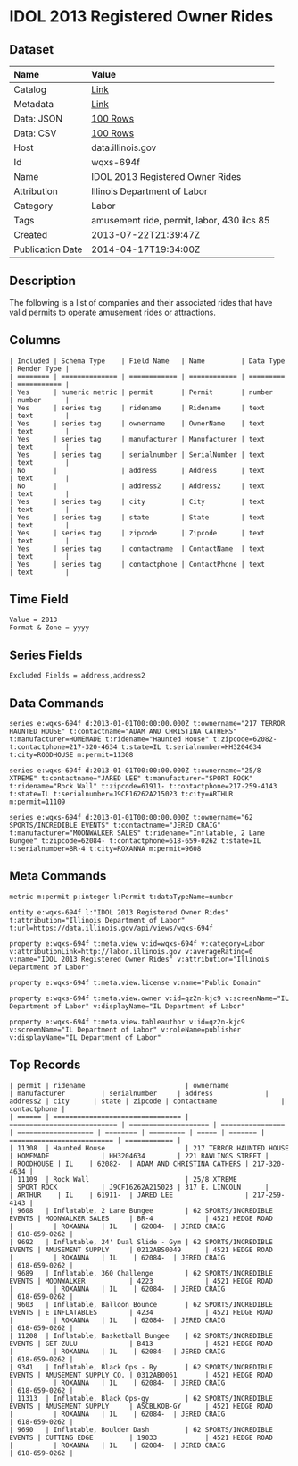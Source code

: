 # IDOL 2013 Registered Owner Rides

## Dataset

| Name | Value |
| :--- | :---- |
| Catalog | [Link](https://catalog.data.gov/dataset/idol-2013-registered-owner-rides-4abbf) |
| Metadata | [Link](https://data.illinois.gov/api/views/wqxs-694f) |
| Data: JSON | [100 Rows](https://data.illinois.gov/api/views/wqxs-694f/rows.json?max_rows=100) |
| Data: CSV | [100 Rows](https://data.illinois.gov/api/views/wqxs-694f/rows.csv?max_rows=100) |
| Host | data.illinois.gov |
| Id | wqxs-694f |
| Name | IDOL 2013 Registered Owner Rides |
| Attribution | Illinois Department of Labor |
| Category | Labor |
| Tags | amusement ride, permit, labor, 430 ilcs 85 |
| Created | 2013-07-22T21:39:47Z |
| Publication Date | 2014-04-17T19:34:00Z |

## Description

The following is a list of companies and their associated rides that have valid permits to operate amusement rides or attractions.

## Columns

```ls
| Included | Schema Type    | Field Name   | Name         | Data Type | Render Type |
| ======== | ============== | ============ | ============ | ========= | =========== |
| Yes      | numeric metric | permit       | Permit       | number    | number      |
| Yes      | series tag     | ridename     | Ridename     | text      | text        |
| Yes      | series tag     | ownername    | OwnerName    | text      | text        |
| Yes      | series tag     | manufacturer | Manufacturer | text      | text        |
| Yes      | series tag     | serialnumber | SerialNumber | text      | text        |
| No       |                | address      | Address      | text      | text        |
| No       |                | address2     | Address2     | text      | text        |
| Yes      | series tag     | city         | City         | text      | text        |
| Yes      | series tag     | state        | State        | text      | text        |
| Yes      | series tag     | zipcode      | Zipcode      | text      | text        |
| Yes      | series tag     | contactname  | ContactName  | text      | text        |
| Yes      | series tag     | contactphone | ContactPhone | text      | text        |
```

## Time Field

```ls
Value = 2013
Format & Zone = yyyy
```

## Series Fields

```ls
Excluded Fields = address,address2
```

## Data Commands

```ls
series e:wqxs-694f d:2013-01-01T00:00:00.000Z t:ownername="217 TERROR HAUNTED HOUSE" t:contactname="ADAM AND CHRISTINA CATHERS" t:manufacturer=HOMEMADE t:ridename="Haunted House" t:zipcode=62082- t:contactphone=217-320-4634 t:state=IL t:serialnumber=HH3204634 t:city=ROODHOUSE m:permit=11308

series e:wqxs-694f d:2013-01-01T00:00:00.000Z t:ownername="25/8 XTREME" t:contactname="JARED LEE" t:manufacturer="SPORT ROCK" t:ridename="Rock Wall" t:zipcode=61911- t:contactphone=217-259-4143 t:state=IL t:serialnumber=J9CF16262A215023 t:city=ARTHUR m:permit=11109

series e:wqxs-694f d:2013-01-01T00:00:00.000Z t:ownername="62 SPORTS/INCREDIBLE EVENTS" t:contactname="JERED CRAIG" t:manufacturer="MOONWALKER SALES" t:ridename="Inflatable, 2 Lane Bungee" t:zipcode=62084- t:contactphone=618-659-0262 t:state=IL t:serialnumber=BR-4 t:city=ROXANNA m:permit=9608
```

## Meta Commands

```ls
metric m:permit p:integer l:Permit t:dataTypeName=number

entity e:wqxs-694f l:"IDOL 2013 Registered Owner Rides" t:attribution="Illinois Department of Labor" t:url=https://data.illinois.gov/api/views/wqxs-694f

property e:wqxs-694f t:meta.view v:id=wqxs-694f v:category=Labor v:attributionLink=http://labor.illinois.gov v:averageRating=0 v:name="IDOL 2013 Registered Owner Rides" v:attribution="Illinois Department of Labor"

property e:wqxs-694f t:meta.view.license v:name="Public Domain"

property e:wqxs-694f t:meta.view.owner v:id=qz2n-kjc9 v:screenName="IL Department of Labor" v:displayName="IL Department of Labor"

property e:wqxs-694f t:meta.view.tableauthor v:id=qz2n-kjc9 v:screenName="IL Department of Labor" v:roleName=publisher v:displayName="IL Department of Labor"
```

## Top Records

```ls
| permit | ridename                         | ownername                   | manufacturer         | serialnumber     | address             | address2 | city      | state | zipcode | contactname                | contactphone | 
| ====== | ================================ | =========================== | ==================== | ================ | =================== | ======== | ========= | ===== | ======= | ========================== | ============ | 
| 11308  | Haunted House                    | 217 TERROR HAUNTED HOUSE    | HOMEMADE             | HH3204634        | 221 RAWLINGS STREET |          | ROODHOUSE | IL    | 62082-  | ADAM AND CHRISTINA CATHERS | 217-320-4634 | 
| 11109  | Rock Wall                        | 25/8 XTREME                 | SPORT ROCK           | J9CF16262A215023 | 317 E. LINCOLN      |          | ARTHUR    | IL    | 61911-  | JARED LEE                  | 217-259-4143 | 
| 9608   | Inflatable, 2 Lane Bungee        | 62 SPORTS/INCREDIBLE EVENTS | MOONWALKER SALES     | BR-4             | 4521 HEDGE ROAD     |          | ROXANNA   | IL    | 62084-  | JERED CRAIG                | 618-659-0262 | 
| 9692   | Inflatable, 24' Dual Slide - Gym | 62 SPORTS/INCREDIBLE EVENTS | AMUSEMENT SUPPLY     | 0212ABS0049      | 4521 HEDGE ROAD     |          | ROXANNA   | IL    | 62084-  | JERED CRAIG                | 618-659-0262 | 
| 9689   | Inflatable, 360 Challenge        | 62 SPORTS/INCREDIBLE EVENTS | MOONWALKER           | 4223             | 4521 HEDGE ROAD     |          | ROXANNA   | IL    | 62084-  | JERED CRAIG                | 618-659-0262 | 
| 9603   | Inflatable, Balloon Bounce       | 62 SPORTS/INCREDIBLE EVENTS | E INFLATABLES        | 4234             | 4521 HEDGE ROAD     |          | ROXANNA   | IL    | 62084-  | JERED CRAIG                | 618-659-0262 | 
| 11208  | Inflatable, Basketball Bungee    | 62 SPORTS/INCREDIBLE EVENTS | GET ZULU             | B413             | 4521 HEDGE ROAD     |          | ROXANNA   | IL    | 62084-  | JERED CRAIG                | 618-659-0262 | 
| 9341   | Inflatable, Black Ops - By       | 62 SPORTS/INCREDIBLE EVENTS | AMUSEMENT SUPPLY CO. | 0312AB0061       | 4521 HEDGE ROAD     |          | ROXANNA   | IL    | 62084-  | JERED CRAIG                | 618-659-0262 | 
| 11313  | Inflatable, Black Ops-gy         | 62 SPORTS/INCREDIBLE EVENTS | AMUSEMENT SUPPLY     | ASCBLKOB-GY      | 4521 HEDGE ROAD     |          | ROXANNA   | IL    | 62084-  | JERED CRAIG                | 618-659-0262 | 
| 9690   | Inflatable, Boulder Dash         | 62 SPORTS/INCREDIBLE EVENTS | CUTTING EDGE         | 19033            | 4521 HEDGE ROAD     |          | ROXANNA   | IL    | 62084-  | JERED CRAIG                | 618-659-0262 | 
```